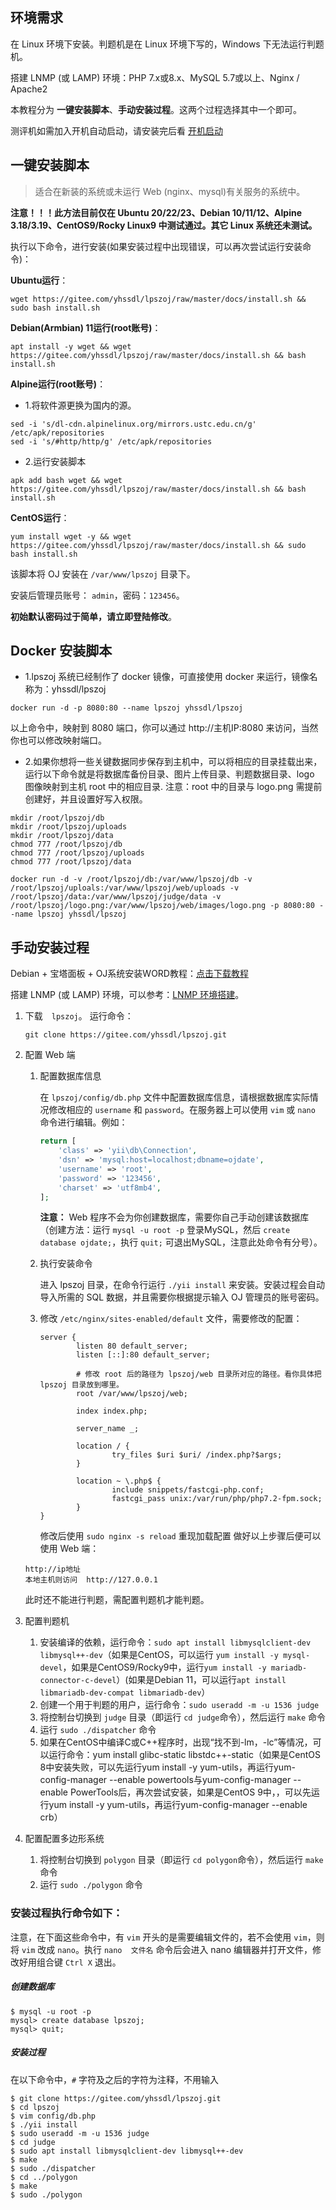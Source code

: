 环境需求
------------

在 Linux 环境下安装。判题机是在 Linux 环境下写的，Windows 下无法运行判题机。

搭建 LNMP (或 LAMP) 环境：PHP 7.x或8.x、MySQL 5.7或以上、Nginx / Apache2

本教程分为 **一键安装脚本**、**手动安装过程**。这两个过程选择其中一个即可。

测评机如需加入开机自动启动，请安装完后看 [开机启动](./autostart.md)

一键安装脚本
-----------

> 适合在新装的系统或未运行 Web (nginx、mysql)有关服务的系统中。

**注意！！！此方法目前仅在 Ubuntu 20/22/23、Debian 10/11/12、Alpine 3.18/3.19、CentOS9/Rocky Linux9 中测试通过。其它 Linux 系统还未测试。**

执行以下命令，进行安装(如果安装过程中出现错误，可以再次尝试运行安装命令)：

**Ubuntu运行**：
```
wget https://gitee.com/yhssdl/lpszoj/raw/master/docs/install.sh && sudo bash install.sh
```

**Debian(Armbian) 11运行(root账号)**：
```
apt install -y wget && wget https://gitee.com/yhssdl/lpszoj/raw/master/docs/install.sh && bash install.sh
```

**Alpine运行(root账号)**：

- 1.将软件源更换为国内的源。
```
sed -i 's/dl-cdn.alpinelinux.org/mirrors.ustc.edu.cn/g' /etc/apk/repositories
sed -i 's/#http/http/g' /etc/apk/repositories
```

- 2.运行安装脚本
```
apk add bash wget && wget https://gitee.com/yhssdl/lpszoj/raw/master/docs/install.sh && bash install.sh
```
**CentOS运行**：
```
yum install wget -y && wget https://gitee.com/yhssdl/lpszoj/raw/master/docs/install.sh && sudo bash install.sh
```

该脚本将 OJ 安装在 `/var/www/lpszoj` 目录下。

安装后管理员账号： `admin`，密码：`123456`。

**初始默认密码过于简单，请立即登陆修改**。

Docker 安装脚本
-----------
- 1.lpszoj 系统已经制作了 docker 镜像，可直接使用 docker 来运行，镜像名称为：yhssdl/lpszoj
```
docker run -d -p 8080:80 --name lpszoj yhssdl/lpszoj 
```
以上命令中，映射到 8080 端口，你可以通过 http://主机IP:8080 来访问，当然你也可以修改映射端口。

- 2.如果你想将一些关键数据同步保存到主机中，可以将相应的目录挂载出来，运行以下命令就是将数据库备份目录、图片上传目录、判题数据目录、logo 图像映射到主机 root 中的相应目录.
注意：root 中的目录与 logo.png 需提前创建好，并且设置好写入权限。
```
mkdir /root/lpszoj/db
mkdir /root/lpszoj/uploads
mkdir /root/lpszoj/data
chmod 777 /root/lpszoj/db
chmod 777 /root/lpszoj/uploads
chmod 777 /root/lpszoj/data
```
```
docker run -d -v /root/lpszoj/db:/var/www/lpszoj/db -v /root/lpszoj/uploals:/var/www/lpszoj/web/uploads -v /root/lpszoj/data:/var/www/lpszoj/judge/data -v /root/lpszoj/logo.png:/var/www/lpszoj/web/images/logo.png -p 8080:80 --name lpszoj yhssdl/lpszoj 
```

手动安装过程
------------
Debian + 宝塔面板 + OJ系统安装WORD教程：[点击下载教程](宝塔面板+OJ系统安装教程.docx)

搭建 LNMP (或 LAMP) 环境，可以参考：[LNMP 环境搭建](environment.md)。

1. 下载　`lpszoj`。
    运行命令：
    ~~~
    git clone https://gitee.com/yhssdl/lpszoj.git
    ~~~

2. 配置 Web 端
    1. 配置数据库信息
    
        在 `lpszoj/config/db.php` 文件中配置数据库信息，请根据数据库实际情况修改相应的 `username` 和 `password`。在服务器上可以使用 `vim` 或 `nano` 命令进行编辑。例如：
        
        ```php
        return [
            'class' => 'yii\db\Connection',
            'dsn' => 'mysql:host=localhost;dbname=ojdate',
            'username' => 'root',
            'password' => '123456',
            'charset' => 'utf8mb4',
        ];
        ``` 
        **注意：** Web 程序不会为你创建数据库，需要你自己手动创建该数据库（创建方法：运行 `mysql -u root -p` 登录MySQL，然后 `create database ojdate;`，执行 `quit;` 可退出MySQL，注意此处命令有分号）。

    2. 执行安装命令
    
        进入 lpszoj 目录，在命令行运行 `./yii install` 来安装。安装过程会自动导入所需的 SQL 数据，并且需要你根据提示输入 OJ 管理员的账号密码。
    
    3. 修改 `/etc/nginx/sites-enabled/default` 文件，需要修改的配置：
        ```
        server {
                listen 80 default_server;
                listen [::]:80 default_server;

                # 修改 root 后的路径为 lpszoj/web 目录所对应的路径。看你具体把 lpszoj 目录放到哪里。
                root /var/www/lpszoj/web;

                index index.php;

                server_name _;

                location / {
                        try_files $uri $uri/ /index.php?$args;
                }

                location ~ \.php$ {
                        include snippets/fastcgi-php.conf;
                        fastcgi_pass unix:/var/run/php/php7.2-fpm.sock;
                }
        }
        ```
        修改后使用 `sudo nginx -s reload` 重现加载配置
    做好以上步骤后便可以使用 Web 端：
    
    ~~~
    http://ip地址
    本地主机则访问  http://127.0.0.1
    ~~~
    
    此时还不能进行判题，需配置判题机才能判题。
    
3. 配置判题机
    1. 安装编译的依赖，运行命令：`sudo apt install libmysqlclient-dev libmysql++-dev`（如果是CentOS，可以运行 `yum install -y mysql-devel`，如果是CentOS9/Rocky9中，运行`yum install -y mariadb-connector-c-devel`）(如果是Debian 11，可以运行`apt install libmariadb-dev-compat libmariadb-dev`）
    2. 创建一个用于判题的用户，运行命令：`sudo useradd -m -u 1536 judge`
    3. 将控制台切换到 `judge` 目录（即运行 `cd judge`命令），然后运行 `make` 命令
    4. 运行 `sudo ./dispatcher` 命令
    5. 如果在CentOS中编译C或C++程序时，出现“找不到-lm，-lc”等情况，可以运行命令：yum install glibc-static libstdc++-static（如果是CentOS 8中安装失败，可以先运行yum install -y yum-utils，再运行yum-config-manager --enable powertools与yum-config-manager --enable PowerTools后，再次尝试安装，如果是CentOS 9中，，可以先运行yum install -y yum-utils，再运行yum-config-manager --enable crb）

4. 配置配置多边形系统
    
    1. 将控制台切换到 `polygon` 目录（即运行 `cd polygon`命令），然后运行 `make` 命令
    2. 运行 `sudo ./polygon` 命令

### 安装过程执行命令如下：

注意，在下面这些命令中，有 `vim` 开头的是需要编辑文件的，若不会使用 `vim`，则将 `vim` 改成 `nano`。执行 `nano  文件名` 命令后会进入 nano 编辑器并打开文件，修改好用组合键 `Ctrl X` 退出。

##### 创建数据库
~~~
$ mysql -u root -p
mysql> create database lpszoj;
mysql> quit;
~~~

##### 安装过程

在以下命令中，`#` 字符及之后的字符为注释，不用输入
~~~
$ git clone https://gitee.com/yhssdl/lpszoj.git
$ cd lpszoj
$ vim config/db.php
$ ./yii install
$ sudo useradd -m -u 1536 judge
$ cd judge
$ sudo apt install libmysqlclient-dev libmysql++-dev
$ make
$ sudo ./dispatcher
$ cd ../polygon
$ make
$ sudo ./polygon
~~~
